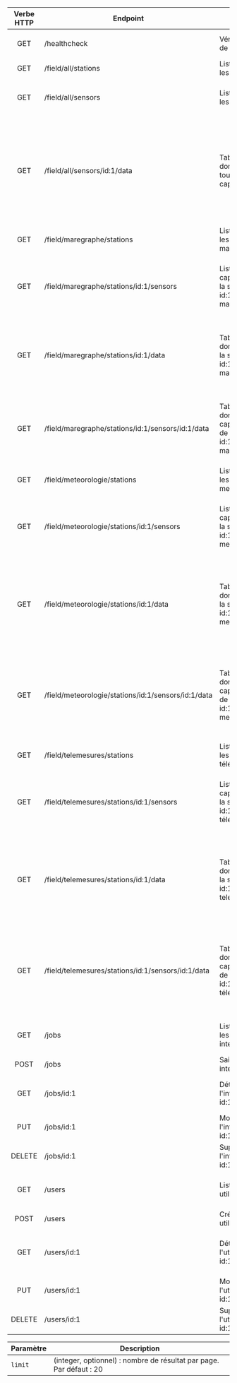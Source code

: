 | Verbe HTTP | Endpoint                                            | Action                                                                | Retour                                                                                                                                      | Paramètres |
| :--------: | --------------------------------------------------- | --------------------------------------------------------------------- | ------------------------------------------------------------------------------------------------------------------------------------------- | ---------- |
|    GET     | /healthcheck                                        | Vérifie l'état de l'API                                               | Code HTTP, message informatif                                                                                                                                   |            |
|    GET     | /field/all/stations                                 | Liste toutes les stations                                             | Nom de chaque station                                                                                                                       | `limit`    |
|    GET     | /field/all/sensors                                  | Liste de tout les capteurs                                            | Nom de chaque capteur, type de capteur                                                                                                      | `limit`    |
|    GET     | /field/all/sensors/id:1/data                        | Tableau de données de tous les capteurs id:1                          | Nom de chaque capteur associé à sa station, type de capteur, date de la mesure, heure de la mesure, donnée de la mesure, unité de la mesure | `limit`    |
|    GET     | /field/maregraphe/stations                          | Liste toutes les stations marégraphe                                  | Nom de chaque station marégraphe                                                                                                            |
|    GET     | /field/maregraphe/stations/id:1/sensors             | Liste tout les capteurs de la station id:1 de marégraphe              | Nom de chaque capteur de la station marégraphe, type de capteur                                                                             |
|    GET     | /field/maregraphe/stations/id:1/data                | Tableau de données de la station id:1 de marégraphe                   | Nom de la station, noms des capteurs, date de la mesure, heure de la mesure, données de la mesure                                           | `limit`    |
|    GET     | /field/maregraphe/stations/id:1/sensors/id:1/data   | Tableau de données du capteur id:1 de la station id:1 de marégraphe   | Nom de la station, nom du capteur, date de la mesure, heure de la mesure, donnée de la mesure                                               | `limit`    |
|    GET     | /field/meteorologie/stations                        | Liste toutes les stations meteorologie                                | Nom de chaque station meteorologie                                                                                                          |
|    GET     | /field/meteorologie/stations/id:1/sensors           | Liste tout les capteurs de la station id:1 de meteorologie            | Nom de chaque capteur de la station meteorologie, type de capteur                                                                           |
|    GET     | /field/meteorologie/stations/id:1/data              | Tableau de données de la station id:1 de meteorologie                 | Nom de la station, nom des capteurs, type de capteur, date de la mesure, heure de la mesure, données de la mesure                           | `limit`    |
|    GET     | /field/meteorologie/stations/id:1/sensors/id:1/data | Tableau de données du capteur id:1 de la station id:1 de meteorologie | Nom de la station, nom du capteur, type de capteur, date de la mesure, heure de la mesure, donnée de la mesure                              | `limit`    |
|    GET     | /field/telemesures/stations                         | Liste toutes les stations télémesures                                 | Nom de chaque station télémesures                                                                                                           |
|    GET     | /field/telemesures/stations/id:1/sensors            | Liste tout les capteurs de la station id:1 de télémesures             | Nom de chaque capteur de la station télémesures, type de capteur                                                                            |
|    GET     | /field/telemesures/stations/id:1/data               | Tableau de données de la station id:1 de telemesures                  | Nom de la station, nom des capteurs, type de capteur, date de la mesure, heure de la mesure, données de la mesure                           | `limit`    |
|    GET     | /field/telemesures/stations/id:1/sensors/id:1/data  | Tableau de données du capteur id:1 de la station id:1 de télémesures  | Nom de la station, nom du capteur, type de capteur, date de la mesure, heure de la mesure, donnée de la mesure                              | `limit`    |
|    GET     | /jobs                                               | Liste toutes les interventions                                        | Numéro et titre de chaque intervention                                                                                                      | `limit`    |
|    POST    | /jobs                                               | Saisir une intervention                                               |                                                                                                                                             |
|    GET     | /jobs/id:1                                          | Détails de l'intervention id:1                                        | Numéro, titre, date, heure, contenu de l'intervention                                                                                       |
|    PUT     | /jobs/id:1                                          | Modifier l'intervention id:1                                          |                                                                                                                                             |
|   DELETE   | /jobs/id:1                                          | Supprimer l'intervention id:1                                         |                                                                                                                                             |
|    GET     | /users                                              | Liste tout les utilisateurs                                           | Nom, prénom, rang de chaque utilisateur                                                                                                     |
|    POST    | /users                                              | Créer un utilisateur                                                  |                                                                                                                                             |
|    GET     | /users/id:1                                         | Détail de l'utilisateur id:1                                          | Nom, prénom, rang, nombre d'interventions créées de l'utilisateur                                                                           |
|    PUT     | /users/id:1                                         | Modifier l'utilisateur id:1                                           |                                                                                                                                             |
|   DELETE   | /users/id:1                                         | Supprimer l'utilisateur id:1                                          |                                                                                                                                             |

| Paramètre | Description                                                         |
| --------- | ------------------------------------------------------------------- |
| `limit`   | (integer, optionnel) : nombre de résultat par page. Par défaut : 20 |
